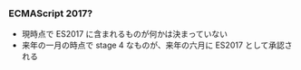 ### ECMAScript 2017?

* 現時点で ES2017 に含まれるものが何かは決まっていない
* 来年の一月の時点で stage 4 なものが、来年の六月に ES2017 として承認される
